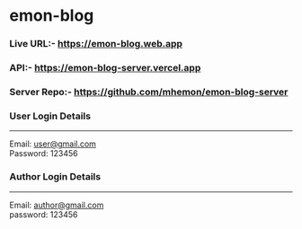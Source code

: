 # emon-blog

### Live URL:- https://emon-blog.web.app
### API:- https://emon-blog-server.vercel.app
### Server Repo:- https://github.com/mhemon/emon-blog-server

### User Login Details
---
Email: user@gmail.com <br/>
Password: 123456

### Author Login Details
---
Email: author@gmail.com <br/>
password: 123456

